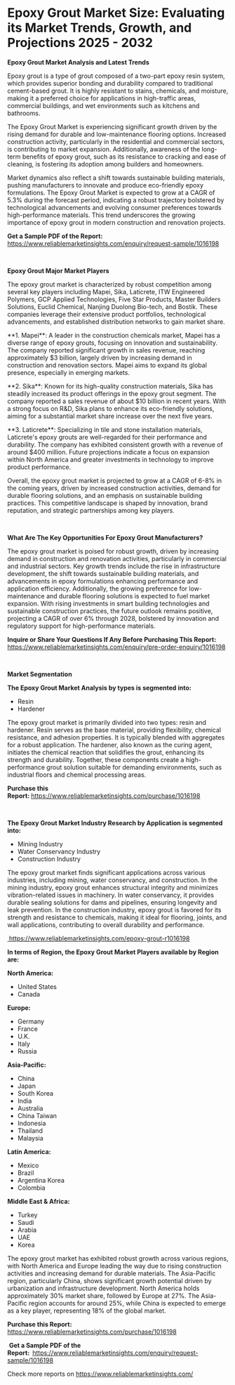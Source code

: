 <p><h1>Epoxy Grout Market Size: Evaluating its Market Trends, Growth, and Projections 2025 - 2032</h1></p><p><strong>Epoxy Grout Market Analysis and Latest Trends</strong></p>
<p><p>Epoxy grout is a type of grout composed of a two-part epoxy resin system, which provides superior bonding and durability compared to traditional cement-based grout. It is highly resistant to stains, chemicals, and moisture, making it a preferred choice for applications in high-traffic areas, commercial buildings, and wet environments such as kitchens and bathrooms.</p><p>The Epoxy Grout Market is experiencing significant growth driven by the rising demand for durable and low-maintenance flooring options. Increased construction activity, particularly in the residential and commercial sectors, is contributing to market expansion. Additionally, awareness of the long-term benefits of epoxy grout, such as its resistance to cracking and ease of cleaning, is fostering its adoption among builders and homeowners.</p><p>Market dynamics also reflect a shift towards sustainable building materials, pushing manufacturers to innovate and produce eco-friendly epoxy formulations. The Epoxy Grout Market is expected to grow at a CAGR of 5.3% during the forecast period, indicating a robust trajectory bolstered by technological advancements and evolving consumer preferences towards high-performance materials. This trend underscores the growing importance of epoxy grout in modern construction and renovation projects.</p></p>
<p><strong>Get a Sample PDF of the Report:&nbsp;</strong> <a href="https://www.reliablemarketinsights.com/enquiry/request-sample/1016198?utm_campaign=3540&utm_medium=2&utm_source=Github&utm_content=ia&utm_term=31032025&utm_id=epoxy-grout">https://www.reliablemarketinsights.com/enquiry/request-sample/1016198</a></p>
<p>&nbsp;</p>
<p><strong>Epoxy Grout Major Market Players</strong></p>
<p><p>The epoxy grout market is characterized by robust competition among several key players including Mapei, Sika, Laticrete, ITW Engineered Polymers, GCP Applied Technologies, Five Star Products, Master Builders Solutions, Euclid Chemical, Nanjing Duolong Bio-tech, and Bostik. These companies leverage their extensive product portfolios, technological advancements, and established distribution networks to gain market share.</p><p>**1. Mapei**: A leader in the construction chemicals market, Mapei has a diverse range of epoxy grouts, focusing on innovation and sustainability. The company reported significant growth in sales revenue, reaching approximately $3 billion, largely driven by increasing demand in construction and renovation sectors. Mapei aims to expand its global presence, especially in emerging markets.</p><p>**2. Sika**: Known for its high-quality construction materials, Sika has steadily increased its product offerings in the epoxy grout segment. The company reported a sales revenue of about $10 billion in recent years. With a strong focus on R&D, Sika plans to enhance its eco-friendly solutions, aiming for a substantial market share increase over the next five years.</p><p>**3. Laticrete**: Specializing in tile and stone installation materials, Laticrete's epoxy grouts are well-regarded for their performance and durability. The company has exhibited consistent growth with a revenue of around $400 million. Future projections indicate a focus on expansion within North America and greater investments in technology to improve product performance.</p><p>Overall, the epoxy grout market is projected to grow at a CAGR of 6-8% in the coming years, driven by increased construction activities, demand for durable flooring solutions, and an emphasis on sustainable building practices. This competitive landscape is shaped by innovation, brand reputation, and strategic partnerships among key players.</p></p>
<p>&nbsp;</p>
<p><strong>What Are The Key Opportunities For Epoxy Grout Manufacturers?</strong></p>
<p><p>The epoxy grout market is poised for robust growth, driven by increasing demand in construction and renovation activities, particularly in commercial and industrial sectors. Key growth trends include the rise in infrastructure development, the shift towards sustainable building materials, and advancements in epoxy formulations enhancing performance and application efficiency. Additionally, the growing preference for low-maintenance and durable flooring solutions is expected to fuel market expansion. With rising investments in smart building technologies and sustainable construction practices, the future outlook remains positive, projecting a CAGR of over 6% through 2028, bolstered by innovation and regulatory support for high-performance materials.</p></p>
<p><strong>Inquire or Share Your Questions If Any Before Purchasing This Report:</strong> <a href="https://www.reliablemarketinsights.com/enquiry/pre-order-enquiry/1016198?utm_campaign=3540&utm_medium=2&utm_source=Github&utm_content=ia&utm_term=31032025&utm_id=epoxy-grout">https://www.reliablemarketinsights.com/enquiry/pre-order-enquiry/1016198</a></p>
<p>&nbsp;</p>
<p><strong>Market Segmentation</strong></p>
<p><strong>The Epoxy Grout Market Analysis by types is segmented into:</strong></p>
<p><ul><li>Resin</li><li>Hardener</li></ul></p>
<p><p>The epoxy grout market is primarily divided into two types: resin and hardener. Resin serves as the base material, providing flexibility, chemical resistance, and adhesion properties. It is typically blended with aggregates for a robust application. The hardener, also known as the curing agent, initiates the chemical reaction that solidifies the grout, enhancing its strength and durability. Together, these components create a high-performance grout solution suitable for demanding environments, such as industrial floors and chemical processing areas.</p></p>
<p><strong>Purchase this Report:&nbsp;</strong><a href="https://www.reliablemarketinsights.com/purchase/1016198?utm_campaign=3540&utm_medium=2&utm_source=Github&utm_content=ia&utm_term=31032025&utm_id=epoxy-grout">https://www.reliablemarketinsights.com/purchase/1016198</a></p>
<p>&nbsp;</p>
<p><strong>The Epoxy Grout Market Industry Research by Application is segmented into:</strong></p>
<p><ul><li>Mining Industry</li><li>Water Conservancy Industry</li><li>Construction Industry</li></ul></p>
<p><p>The epoxy grout market finds significant applications across various industries, including mining, water conservancy, and construction. In the mining industry, epoxy grout enhances structural integrity and minimizes vibration-related issues in machinery. In water conservancy, it provides durable sealing solutions for dams and pipelines, ensuring longevity and leak prevention. In the construction industry, epoxy grout is favored for its strength and resistance to chemicals, making it ideal for flooring, joints, and wall applications, contributing to overall durability and performance.</p></p>
<p><a href="https://www.reliablemarketinsights.com/epoxy-grout-r1016198?utm_campaign=3540&utm_medium=2&utm_source=Github&utm_content=ia&utm_term=31032025&utm_id=epoxy-grout">&nbsp;https://www.reliablemarketinsights.com/epoxy-grout-r1016198</a></p>
<p><strong>In terms of Region, the Epoxy Grout Market Players available by Region are:</strong></p>
<p>
    <p> <strong> North America: </strong>
        <ul>
            <li>United States</li>
            <li>Canada</li>
        </ul>
        </p> 
    <p> <strong> Europe: </strong>
        <ul>
            <li>Germany</li>
            <li>France</li>
            <li>U.K.</li>
            <li>Italy</li>
            <li>Russia</li>
        </ul>
        </p> 
    <p> <strong> Asia-Pacific: </strong>
        <ul>
            <li>China</li>
            <li>Japan</li>
            <li>South Korea</li>
            <li>India</li>
            <li>Australia</li>
            <li>China Taiwan</li>
            <li>Indonesia</li>
            <li>Thailand</li>
            <li>Malaysia</li>
        </ul>
        </p> 
    <p> <strong> Latin America: </strong>
        <ul>
            <li>Mexico</li>
            <li>Brazil</li>
            <li>Argentina Korea</li>
            <li>Colombia</li>
        </ul>
        </p> 
    <p> <strong> Middle East & Africa: </strong>
        <ul>
            <li>Turkey</li>
            <li>Saudi</li>
            <li>Arabia</li>
            <li>UAE</li>
            <li>Korea</li>
        </ul>
    </p>
    </p>
<p><p>The epoxy grout market has exhibited robust growth across various regions, with North America and Europe leading the way due to rising construction activities and increasing demand for durable materials. The Asia-Pacific region, particularly China, shows significant growth potential driven by urbanization and infrastructure development. North America holds approximately 30% market share, followed by Europe at 27%. The Asia-Pacific region accounts for around 25%, while China is expected to emerge as a key player, representing 18% of the global market.</p></p>
<p><strong>Purchase this Report: </strong><a href="https://www.reliablemarketinsights.com/purchase/1016198?utm_campaign=3540&utm_medium=2&utm_source=Github&utm_content=ia&utm_term=31032025&utm_id=epoxy-grout">https://www.reliablemarketinsights.com/purchase/1016198</a></p>
<p>&nbsp;<strong>Get a Sample PDF of the Report:&nbsp;&nbsp;</strong><a href="https://www.reliablemarketinsights.com/enquiry/request-sample/1016198?utm_campaign=3540&utm_medium=2&utm_source=Github&utm_content=ia&utm_term=31032025&utm_id=epoxy-grout">https://www.reliablemarketinsights.com/enquiry/request-sample/1016198</a></p>
<p><strong></strong></p>
<p>Check more reports on <a href="https://www.reliablemarketinsights.com/?utm_campaign=3540&utm_medium=2&utm_source=Github&utm_content=ia&utm_term=31032025&utm_id=epoxy-grout">https://www.reliablemarketinsights.com/</a></p>